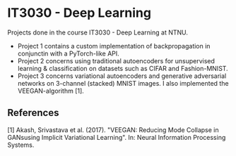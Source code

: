 # IT3030 - Deep Learning

Projects done in the course IT3030 - Deep Learning at NTNU.

* Project 1 contains a custom implementation of backpropagation in conjunctin with a PyTorch-like API.
* Project 2 concerns using traditional autoencoders for unsupervised learning & classification on datasets such as CIFAR and Fashion-MNIST.
* Project 3 concerns variational autoencoders and generative adversarial networks on 3-channel (stacked) MNIST images. I also implemented the VEEGAN-algorithm [1].

## References

[1] Akash, Srivastava et al. (2017). "VEEGAN: Reducing Mode Collapse in GANsusing Implicit Variational Learning". In: Neural Information Processing Systems.
